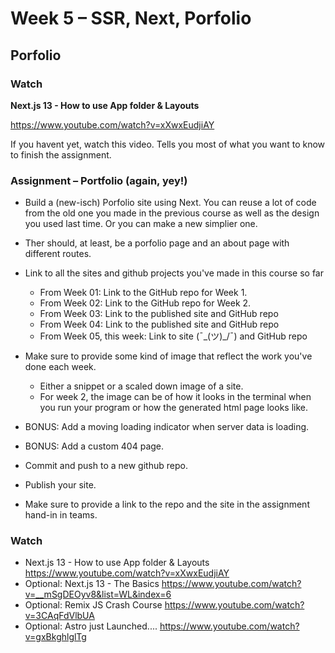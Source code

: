 # Week 5 – SSR, Next, Porfolio

## Porfolio

###
### Watch

**Next.js 13 - How to use App folder & Layouts**

 https://www.youtube.com/watch?v=xXwxEudjiAY

If you havent yet, watch this video. Tells you most of what you want to know to
finish the assignment.

### Assignment – Portfolio (again, yey!)

* Build a (new-isch) Porfolio site using Next. You can reuse a lot of code from
  the old one you made in the previous course as well as the design you used
  last time. Or you can make a new simplier one.
* Ther should, at least, be a porfolio page and an about page with different
  routes.
* Link to all the sites and github projects you've made in this course so far
  * From Week 01: Link to the GitHub repo for Week 1.
  * From Week 02: Link to the GitHub repo for Week 2.
  * From Week 03: Link to the published site and GitHub repo
  * From Week 04: Link to the published site and GitHub repo
  * From Week 05, this week: Link to site (¯\_(ツ)_/¯) and GitHub repo
* Make sure to provide some kind of image that reflect the work you've done each
  week.
    * Either a snippet or a scaled down image of a site.
    * For week 2, the image can be of how it looks in the terminal when you run
      your program or how the generated html page looks like.

* BONUS: Add a moving loading indicator when server data is loading.
* BONUS: Add a custom 404 page.
* Commit and push to a new github repo.
* Publish your site.
* Make sure to provide a link to the repo and the site in the assignment hand-in
  in teams.

<!-- ## Assignment – Idea for 2nd Personal React Project

## Assignment – Styling of 2nd Personal React Project -->

### Watch

* Next.js 13 - How to use App folder & Layouts https://www.youtube.com/watch?v=xXwxEudjiAY
* Optional: Next.js 13 - The Basics https://www.youtube.com/watch?v=__mSgDEOyv8&list=WL&index=6
* Optional: Remix JS Crash Course https://www.youtube.com/watch?v=3CAqFdVlbUA
* Optional: Astro just Launched....  https://www.youtube.com/watch?v=gxBkghlglTg



